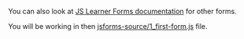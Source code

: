 <!--bl
    (filemeta
        (title "JS Learner Forms &mdash; First Form")
        (subtitle "The Explanation")
        (authors ["Jason Kerney"])
    )
/bl-->

You can also look at [JS Learner Forms documentation](../FORMS.md) for other forms.

You will be working in then [jsforms-source/1_first-form.js](..\jsforms-source\1_first-form.js) file.
<!--bl
    (table-of-contents
        (section-main "./variables/_main.md")
        (section-main "./functions/_main.md")
        (section-main "./arrays/_main.md")
        (section-main "./complex/_main.md")
        (section-main "./copying-arrays/_main.md")
        (section-main "./combining.md")
        (section-main "./looping.md")
        (section-main "./otherForms.md")
    )
/bl-->